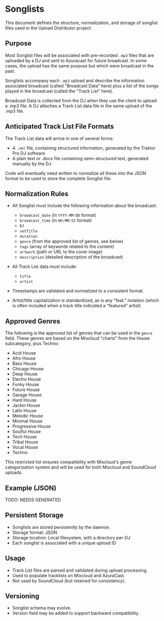 # Songlists

This document defines the structure, normalization, and storage of songlist files used in the Upload Distributor project.

## Purpose

Most Songlist files will be associated with pre-recorded `.mp3` files that are uploaded by a DJ and sent to Azuracast for future broadcast. In some cases, the upload has the same purpose but which were broadcast in the past.

Songlists accompany each `.mp3` upload and describe the information associated broadcast (called "Broadcast Data" here) plus a list of the songs played in the broadcast (called the "Track List" here).

Broadcast Data is collected from the DJ when they use the client to upload a .mp3 file. A DJ attaches a Track List data file in the same upload of the .mp3 file.

## Anticipated Track List File Formats 

The Track List data will arrive in one of several forms:
- A `.nml` file, containing structured information, generated by the Traktor Pro DJ software
- A plain text or .docx file containing semi-structured text, generated manually by the DJ

Code will eventually need written to normalize all these into the JSON format to be used to store the complete Songlist file.

## Normalization Rules

- All Songlist must include the following information about the broadcast:
  - `broadcast_date` (in `YYYY-MM-DD` format)
  - `broadcast_time` (in `HH:MM:SS` format)
  - `DJ`
  - `setTitle`
  - `duration`
  - `genre` (from the approved list of genres, see below)
  - `tags` (array of keywords related to the content)
  - `artwork` (path or URL to the cover image)
  - `description` (detailed description of the broadcast)

- All Track List data must include:
  - `title`
  - `artist`

- Timestamps are validated and normalized to a consistent format.
- Artist/title capitalization is standardized, as is any "feat." notation (which is often included when a track title indicated a "featured" artist)

## Approved Genres

The following is the approved list of genres that can be used in the `genre` field. These genres are based on the Mixcloud "charts" from the House subcategory, plus Techno:

- Acid House
- Afro House
- Bass House
- Chicago House
- Deep House
- Electro House
- Funky House
- Future House
- Garage House
- Hard House
- Jackin House
- Latin House
- Melodic House
- Minimal House
- Progressive House
- Soulful House
- Tech House
- Tribal House
- Vocal House
- Techno

This restricted list ensures compatibility with Mixcloud's genre categorization system and will be used for both Mixcloud and SoundCloud uploads.

## Example (JSON)
TODO: NEEDS GENERATED

## Persistent Storage

- Songlists are stored persistently by the daemon.
- Storage format: JSON
- Storage location: Local filesystem, with a directory per-DJ
- Each songlist is associated with a unique upload ID

## Usage

- Track List files are parsed and validated during upload processing.
- Used to populate tracklists on Mixcloud and AzuraCast.
- Not used by SoundCloud (but retained for consistency).

## Versioning

- Songlist schema may evolve.
- Version field may be added to support backward compatibility.
